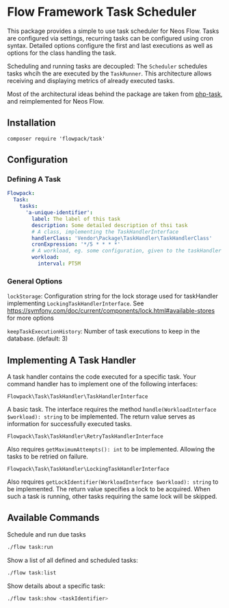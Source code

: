 # Flow Framework Task Scheduler

This package provides a simple to use task scheduler for Neos Flow. Tasks are configured via settings, recurring tasks can be configured using cron syntax. Detailed options configure the first and last executions as well as options for the class handling the task. 

Scheduling and running tasks are decoupled: The `Scheduler` schedules tasks whcih the are executed by the `TaskRunner`. This architecture allows receiving and displaying metrics of already executed tasks.

Most of the architectural ideas behind the package are taken from [php-task](https://github.com/php-task/php-task), and reimplemented for Neos Flow.

## Installation

```
composer require 'flowpack/task'
```

## Configuration

### Defining A Task

```yaml
Flowpack:
  Task:
    tasks:
      'a-unique-identifier':
        label: The label of this task
        description: Some detailed description of thsi task
        # A class, implementing the TaskHandlerInterface  
        handlerClass: 'Vendor\Package\TaskHandler\TaskHandlerClass'
        cronExpression: '*/5 * * * *'
        # A workload, eg. some configuration, given to the taskHandler
        workload:
          interval: PT5M
```

### General Options

`lockStorage`: Configuration string for the lock storage used for taskHandler implementing `LockingTaskHandlerInterface`. See https://symfony.com/doc/current/components/lock.html#available-stores for more options

`keepTaskExecutionHistory`: Number of task executions to keep in the database. (default: 3)

## Implementing A Task Handler

A task handler contains the code executed for a specific task. Your command handler has to implement one of the following interfaces:

`Flowpack\Task\TaskHandler\TaskHandlerInterface`

A basic task. The interface requires the method `handle(WorkloadInterface $workload): string` to be implemented. The return value serves as information for successfully executed tasks. 

`Flowpack\Task\TaskHandler\RetryTaskHandlerInterface`

Also requires `getMaximumAttempts(): int` to be implemented. Allowing the tasks to be retried on failure.

`Flowpack\Task\TaskHandler\LockingTaskHandlerInterface`

Also requires `getLockIdentifier(WorkloadInterface $workload): string` to be implemented. The return value specifies a lock to be acquired. When such a task is running, other tasks requiring the same lock will be skipped.

## Available Commands

Schedule and run due tasks

```sh
./flow task:run
```

Show a list of all defined and scheduled tasks:

```sh
./flow task:list
```

Show details about a specific task:

```sh
./flow task:show <taskIdentifier>
```
